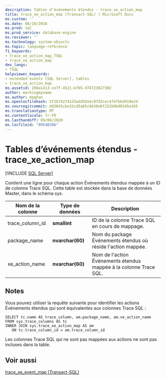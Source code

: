 ```yaml
---
description: Tables d’événements étendus - trace_xe_action_map
title: trace_xe_action_map (Transact-SQL) | Microsoft Docs
ms.custom: ''
ms.date: 06/10/2016
ms.prod: sql
ms.prod_service: database-engine
ms.reviewer: ''
ms.technology: system-objects
ms.topic: language-reference
f1_keywords:
- trace_xe_action_map_TSQL
- trace_xe_action_map
dev_langs:
- TSQL
helpviewer_keywords:
- extended events [SQL Server], tables
- trace_xe_action_map
ms.assetid: 208a1413-ce7f-4521-b765-d74723627302
author: markingmyname
ms.author: maghan
ms.openlocfilehash: 5f3b742741d3add5b54c07d3cec4f47bbd919e2d
ms.sourcegitcommit: dd36d1cbe32cd5a65c6638e8f252b0bd8145e165
ms.translationtype: MT
ms.contentlocale: fr-FR
ms.lasthandoff: 09/08/2020
ms.locfileid: "89540396"
---
```

# <a name="extended-events-tables---trace_xe_action_map"></a>Tables d’événements étendus - trace_xe_action_map
[!INCLUDE [SQL Server](../../includes/applies-to-version/sqlserver.md)]

  Contient une ligne pour chaque action Événements étendus mappée à un ID de colonne Trace SQL. Cette table est stockée dans la base de données Master, dans le schéma sys.  
  
  
|Nom de la colonne|Type de données|Description|  
|-----------------|---------------|-----------------|  
|trace_column_id|**smallint**|ID de la colonne Trace SQL en cours de mappage.|  
|package_name|**nvarchar(60)**|Nom du package Événements étendus où réside l'action mappée.|  
|xe_action_name|**nvarchar(60)**|Nom de l'action Événements étendus mappée à la colonne Trace SQL.|  
  
## <a name="remarks"></a>Notes  
 Vous pouvez utiliser la requête suivante pour identifier les actions Événements étendus qui sont équivalentes aux colonnes Trace SQL :  
  
```  
SELECT tc.name AS trace_column, am.package_name, am.xe_action_name  
FROM sys.trace_columns AS tc  
INNER JOIN sys.trace_xe_action_map AS am  
   ON tc.trace_column_id = am.trace_column_id  
```  
  
 Les colonnes Trace SQL qui ne sont pas mappées aux actions ne sont pas incluses dans la table.  
  
## <a name="see-also"></a>Voir aussi  
 [trace_xe_event_map &#40;Transact-SQL&#41;](../../relational-databases/system-tables/extended-events-tables-trace-xe-event-map.md)  
  
  
